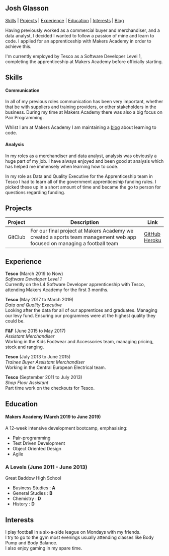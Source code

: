 ## Josh Glasson

[Skills](#skills) | [Projects](#projects) | [Experience](#experience) | [Education](#education) | [Interests](#interests) | [Blog](https://joshlearningto.code.blog/)

Having previously worked as a commercial buyer and merchandiser, and a data analyst, I decided I wanted to follow a passion of mine and learn to code. I applied for an apprenticeship with Makers Academy in order to achieve this.

I'm currently employed by Tesco as a Software Developer Level 1, completing the apprenticeship at Makers Academy before officially starting.


## Skills

#### Communication

In all of my previous roles communication has been very important, whether that be with suppliers and training providers, or other stakeholders in the business. During my time at Makers Academy there was also a big focus on Pair Programming.

Whilst I am at Makers Academy I am maintaining a [blog](https://joshlearningto.code.blog/) about learning to code.

#### Analysis

In my roles as a merchandiser and data analyst, analysis was obviously a huge part of my job. I have always enjoyed and been good at analysis which has helped me immensely when learning how to code.

In my role as Data and Quality Executive for the Apprenticeship team in Tesco I had to learn all of the government apprenticeship funding rules. I picked these up in a short amount of time and became the go to person for questions regarding funding.


## Projects

| Project  | Description | Link |
| ------------- | ------------- | ------------- |
| GitClub  | For our final project at Makers Academy we created a sports team management web app focused on managing a football team  | [GitHub](https://github.com/JoshGlasson/GitClub)<br>[Heroku](https://gitclub-fc.herokuapp.com/) |



## Experience

**Tesco** (March 2019 to Now)    
*Software Developer Level 1*  
Currently on the L4 Software Developer apprenticeship with Tesco, attending Makers Academy for the first 3 months.

**Tesco** (May 2017 to March 2019)   
*Data and Quality Executive*  
Looking after the data for all of our apprentices and graduates. Managing our levy fund. Ensuring our programmes were at the highest quality they could be.

**F&F** (June 2015 to May 2017)  
*Assistant Merchandiser*  
Working in the Kids Footwear and Accessories team, managing pricing, stock and ranging.

**Tesco** (July 2013 to June 2015)   
*Trainee Buyer*
*Assistant Merchandiser*  
Working in the Central European Electrical team.

**Tesco** (September 2011 to July 2013)   
*Shop Floor Assistant*  
Part time work on the checkouts for Tesco.


## Education

#### Makers Academy (March 2019 to June 2019)

A 12-week intensive development bootcamp, emphasising:
- Pair-programming
- Test Driven Development
- Object Oriented Design
- Agile

### A Levels (June 2011 - June 2013)
Great Baddow High School
- Business Studies : **A**
- General Studies : **B**
- Chemistry : **D**
- History : **D**



## Interests

I play football in a six-a-side league on Mondays with my friends.   
I try to go to the gym most evenings usually attending classes like Body Pump and Body Balance.   
I also enjoy gaming in my spare time.
